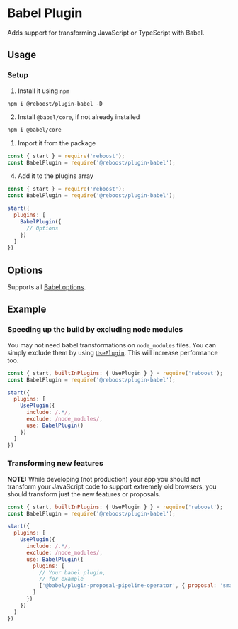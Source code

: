 # Babel Plugin
Adds support for transforming JavaScript or TypeScript with Babel.

## Usage
### Setup
1. Install it using `npm`
```shell
npm i @reboost/plugin-babel -D
```
2. Install `@babel/core`, if not already installed
```shell
npm i @babel/core
```
1. Import it from the package
```js
const { start } = require('reboost');
const BabelPlugin = require('@reboost/plugin-babel');
```
4. Add it to the plugins array
```js
const { start } = require('reboost');
const BabelPlugin = require('@reboost/plugin-babel');

start({
  plugins: [
    BabelPlugin({
      // Options
    })
  ]
})
```

## Options
Supports all [Babel options](https://babeljs.io/docs/en/options).

## Example
### Speeding up the build by excluding node modules
You may not need babel transformations on `node_modules`
files. You can simply exclude them by using [`UsePlugin`](https://github.com/sarsamurmu/reboost/blob/primary/docs/built-in-plugins/use.md).
This will increase performance too.

```js
const { start, builtInPlugins: { UsePlugin } } = require('reboost');
const BabelPlugin = require('@reboost/plugin-babel');

start({
  plugins: [
    UsePlugin({
      include: /.*/,
      exclude: /node_modules/,
      use: BabelPlugin()
    })
  ]
})
```

### Transforming new features
**NOTE:** While developing (not production) your app you should not transform
your JavaScript code to support extremely old browsers,
you should transform just the new features or proposals.

```js
const { start, builtInPlugins: { UsePlugin } } = require('reboost');
const BabelPlugin = require('@reboost/plugin-babel');

start({
  plugins: [
    UsePlugin({
      include: /.*/,
      exclude: /node_modules/,
      use: BabelPlugin({
        plugins: [
          // Your babel plugin,
          // for example
          ['@babel/plugin-proposal-pipeline-operator', { proposal: 'smart' }]
        ]
      })
    })
  ]
})
```
